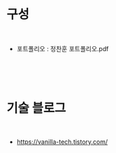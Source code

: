 # 구성

<br>

- 포트폴리오 : 정찬훈 포트폴리오.pdf

<br><br><br>

# 기술 블로그

<br>

- https://vanilla-tech.tistory.com/

<br><br><br>
